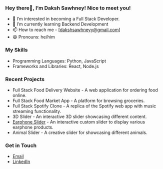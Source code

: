 ### Hey there👋, I’m Daksh Sawhney! Nice to meet you! 
- 👀 I’m interested in becoming a Full Stack Developer.
- 🌱 I’m currently learning Backend Development
- 📫 How to reach me - [dakshsawhneyy@gmail.com]
- 😄 Pronouns: he/him

### My Skills
- Programming Languages: Python, JavaScript
- Frameworks and Libraries: React, Node.js

### Recent Projects
- Full Stack Food Delivery Website - A web application for ordering food online.
- Full Stack Food Market App - A platform for browsing groceries.
- Full Stack Spotify Clone - A replica of the Spotify web app with music streaming functionality.
- 3D Slider - An interactive 3D slider showcasing different content.
- [Earphone Slider](https://daksh-earphones-website.netlify.app/) - An interactive custom slider to display various earphone products.
- Animal Slider - A creative slider for showcasing different animals.

### Get in Touch
- [Email](mailto:dakshsawhneyy@gmail.com)
- [LinkedIn](https://www.linkedin.com/in/daksh-sawhney-5ab5862b5)
